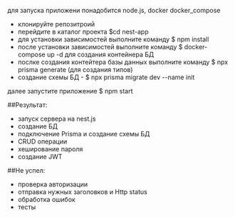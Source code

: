 для запуска приложени понадобится node.js, docker docker_compose 
 - клонируйте репозитроий 
 - перейдите в каталог проекта $cd nest-app
 - для установки зависимостей выполните команду $ npm install
 - после установки зависимостей выполните команду $ docker-compose up -d для создания контейнера БД
 - послке создания контейтера базы данных выполните команду $ npx prisma generate (для создания типов)
 - создание схемы БД - $ npx prisma migrate dev --name init

далее запустите приложение $ npm start

##Результат:
 - запуск сервера на nest.js 
 - создание БД
 - подключение Prisma и создание схемы БД
 - CRUD операции
 - хеширование пароля
 - создание JWT

##Не успел:
 - проверка авторизации
 - отправка нужных заголовков и Http status
 - обработка ошибок
 - тесты
